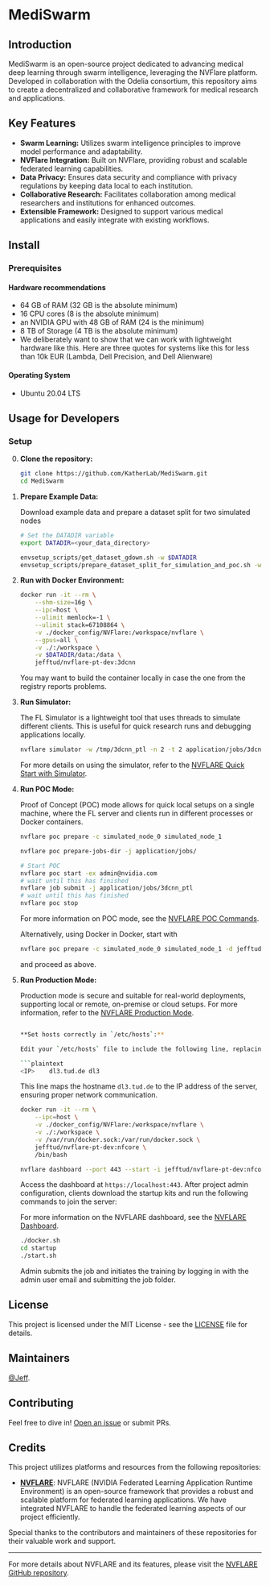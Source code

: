 # MediSwarm

## Introduction
MediSwarm is an open-source project dedicated to advancing medical deep learning through swarm intelligence, leveraging the NVFlare platform. Developed in collaboration with the Odelia consortium, this repository aims to create a decentralized and collaborative framework for medical research and applications.

## Key Features
- **Swarm Learning:** Utilizes swarm intelligence principles to improve model performance and adaptability.
- **NVFlare Integration:** Built on NVFlare, providing robust and scalable federated learning capabilities.
- **Data Privacy:** Ensures data security and compliance with privacy regulations by keeping data local to each institution.
- **Collaborative Research:** Facilitates collaboration among medical researchers and institutions for enhanced outcomes.
- **Extensible Framework:** Designed to support various medical applications and easily integrate with existing workflows.

## Install

### Prerequisites
#### Hardware recommendations
* 64 GB of RAM (32 GB is the absolute minimum)
* 16 CPU cores (8 is the absolute minimum)
* an NVIDIA GPU with 48 GB of RAM (24 is the  minimum)
* 8 TB of Storage (4 TB is the absolute minimum)
* We deliberately want to show that we can work with lightweight hardware like this. Here are three quotes for systems like this for less than 10k EUR (Lambda, Dell Precision, and Dell Alienware)

#### Operating System
* Ubuntu 20.04 LTS

## Usage for Developers

### Setup

0. **Clone the repository:**

    ```bash
    git clone https://github.com/KatherLab/MediSwarm.git
    cd MediSwarm
    ```

1. **Prepare Example Data:**

    Download example data and prepare a dataset split for two simulated nodes
    ```bash
    # Set the DATADIR variable
    export DATADIR=<your_data_directory>

    envsetup_scripts/get_dataset_gdown.sh -w $DATADIR
    envsetup_scripts/prepare_dataset_split_for_simulation_and_poc.sh -w $DATADIR
    ```

2. **Run with Docker Environment:**

    ```bash
    docker run -it --rm \
        --shm-size=16g \
        --ipc=host \
        --ulimit memlock=-1 \
        --ulimit stack=67108864 \
        -v ./docker_config/NVFlare:/workspace/nvflare \
        --gpus=all \
        -v ./:/workspace \
        -v $DATADIR/data:/data \
        jefftud/nvflare-pt-dev:3dcnn
    ```

    You may want to build the container locally in case the one from the registry reports problems.

3. **Run Simulator:**

    The FL Simulator is a lightweight tool that uses threads to simulate different clients. This is useful for quick research runs and debugging applications locally.

    ```bash
    nvflare simulator -w /tmp/3dcnn_ptl -n 2 -t 2 application/jobs/3dcnn_ptl -c simulated_node_0,simulated_node_1
    ```

    For more details on using the simulator, refer to the [NVFLARE Quick Start with Simulator](https://nvflare.readthedocs.io/en/2.4.1/getting_started.html#quick-start-with-simulator).

4. **Run POC Mode:**

    Proof of Concept (POC) mode allows for quick local setups on a single machine, where the FL server and clients run in different processes or Docker containers.

    ```bash
    nvflare poc prepare -c simulated_node_0 simulated_node_1

    nvflare poc prepare-jobs-dir -j application/jobs/

    # Start POC
    nvflare poc start -ex admin@nvidia.com
    # wait until this has finished
    nvflare job submit -j application/jobs/3dcnn_ptl
    # wait until this has finished
    nvflare poc stop
    ```

    For more information on POC mode, see the [NVFLARE POC Commands](https://nvflare.readthedocs.io/en/2.4.1/user_guide/nvflare_cli/poc_command.html).

    Alternatively, using Docker in Docker, start with

    ```bash
    nvflare poc prepare -c simulated_node_0 simulated_node_1 -d jefftud/nvflare-pt-dev:3dcnn
    ```
    and proceed as above.

5. **Run Production Mode:**

    Production mode is secure and suitable for real-world deployments, supporting local or remote, on-premise or cloud setups. For more information, refer to the [NVFLARE Production Mode](https://nvflare.readthedocs.io/en/2.4.1/real_world_fl.html).

    ```bash

    **Set hosts correctly in `/etc/hosts`:**

    Edit your `/etc/hosts` file to include the following line, replacing `<IP>` with the actual IP address of the server:

    ```plaintext
    <IP>    dl3.tud.de dl3
    ```

    This line maps the hostname `dl3.tud.de` to the IP address of the server, ensuring proper network communication.

    ```bash
    docker run -it --rm \
        --ipc=host \
        -v ./docker_config/NVFlare:/workspace/nvflare \
        -v ./:/workspace \
        -v /var/run/docker.sock:/var/run/docker.sock \
        jefftud/nvflare-pt-dev:nfcore \
        /bin/bash

    nvflare dashboard --port 443 --start -i jefftud/nvflare-pt-dev:nfcore
    ```

    Access the dashboard at `https://localhost:443`. After project admin configuration, clients download the startup kits and run the following commands to join the server:

    For more information on the NVFLARE dashboard, see the [NVFLARE Dashboard](https://nvflare.readthedocs.io/en/2.4.1/user_guide/dashboard_ui.html).

    ```bash
    ./docker.sh
    cd startup
    ./start.sh
    ```

    Admin submits the job and initiates the training by logging in with the admin user email and submitting the job folder.



## License
This project is licensed under the MIT License - see the [LICENSE](LICENSE) file for details.

## Maintainers
[@Jeff](https://github.com/Ultimate-Storm).

## Contributing
Feel free to dive in! [Open an issue](https://github.com/KatherLab/MediSwarm/issues) or submit PRs.

## Credits

This project utilizes platforms and resources from the following repositories:

- **[NVFLARE](https://github.com/NVIDIA/NVFlare)**: NVFLARE (NVIDIA Federated Learning Application Runtime Environment) is an open-source framework that provides a robust and scalable platform for federated learning applications. We have integrated NVFLARE to handle the federated learning aspects of our project efficiently.

Special thanks to the contributors and maintainers of these repositories for their valuable work and support.

---

For more details about NVFLARE and its features, please visit the [NVFLARE GitHub repository](https://github.com/NVIDIA/NVFlare).
